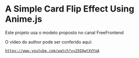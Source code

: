 <h1>A Simple Card Flip Effect Using Anime.js</h1>

<p>Este projeto usa o modelo proposto no canal FreeFrontend</p>
<p>O vídeo do author pode ser conferido aqui:</p>

<code>https://www.youtube.com/watch?v=29IQwtXVYqA</code>
